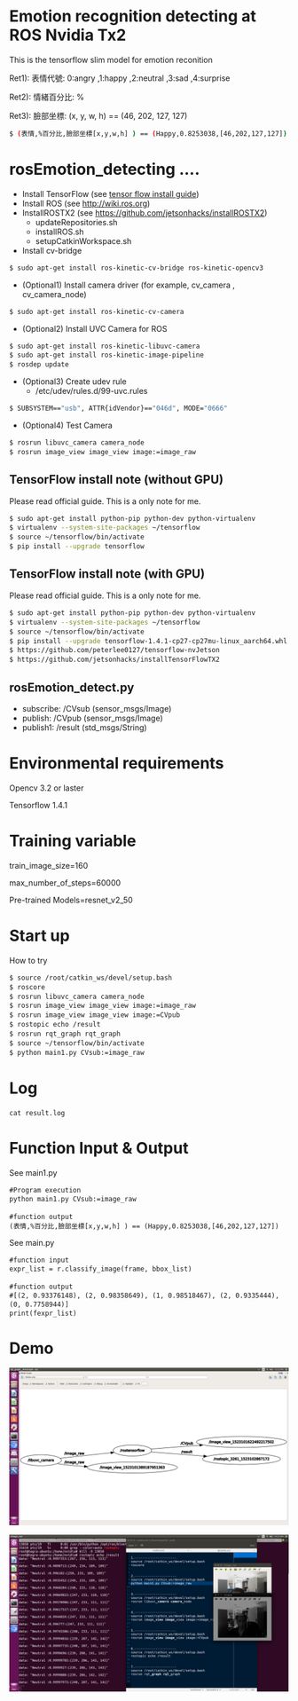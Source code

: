 
# Emotion recognition detecting at ROS Nvidia Tx2
This is the tensorflow slim model for emotion reconition

Ret1):  表情代號: 0:angry ,1:happy  ,2:neutral ,3:sad ,4:surprise

Ret2):  情緒百分比: %

Ret3):  臉部坐標:  (x, y, w, h) == (46, 202, 127, 127)

```bash
$ (表情,%百分比,臉部坐標[x,y,w,h] ) == (Happy,0.8253038,[46,202,127,127])
```

rosEmotion_detecting ....
=========================

- Install TensorFlow (see [tensor flow install guide](https://www.tensorflow.org/install/install_linux))
- Install ROS (see http://wiki.ros.org)
- InstallROSTX2 (see https://github.com/jetsonhacks/installROSTX2)
    - updateRepositories.sh
    - installROS.sh
    - setupCatkinWorkspace.sh
- Install cv-bridge

```bash
$ sudo apt-get install ros-kinetic-cv-bridge ros-kinetic-opencv3
```

- (Optional1) Install camera driver (for example, cv_camera , cv_camera_node)

```bash
$ sudo apt-get install ros-kinetic-cv-camera
```

- (Optional2) Install UVC Camera for ROS
```bash
$ sudo apt-get install ros-kinetic-libuvc-camera
$ sudo apt-get install ros-kinetic-image-pipeline
$ rosdep update
```

- (Optional3) Create udev rule
    - /etc/udev/rules.d/99-uvc.rules
```bash
$ SUBSYSTEM=="usb", ATTR{idVendor}=="046d", MODE="0666"
```

- (Optional4) Test Camera
```bash
$ rosrun libuvc_camera camera_node
$ rosrun image_view image_view image:=image_raw
```

TensorFlow install note (without GPU)
-------------------------------------------
Please read official guide. This is a only note for me.

```bash
$ sudo apt-get install python-pip python-dev python-virtualenv
$ virtualenv --system-site-packages ~/tensorflow
$ source ~/tensorflow/bin/activate
$ pip install --upgrade tensorflow
```


TensorFlow install note (with GPU)
-------------------------------------------
Please read official guide. This is a only note for me.

```bash
$ sudo apt-get install python-pip python-dev python-virtualenv
$ virtualenv --system-site-packages ~/tensorflow
$ source ~/tensorflow/bin/activate
$ pip install --upgrade tensorflow-1.4.1-cp27-cp27mu-linux_aarch64.whl
$ https://github.com/peterlee0127/tensorflow-nvJetson
$ https://github.com/jetsonhacks/installTensorFlowTX2
```


rosEmotion_detect.py
--------------------
* subscribe: /CVsub  (sensor_msgs/Image)
* publish:   /CVpub  (sensor_msgs/Image)
* publish1:  /result (std_msgs/String)



# Environmental requirements
Opencv 3.2 or laster

Tensorflow 1.4.1

# Training variable
train_image_size=160 

max_number_of_steps=60000 

Pre-trained Models=resnet_v2_50

# Start up
How to try

```bash
$ source /root/catkin_ws/devel/setup.bash
$ roscore
$ rosrun libuvc_camera camera_node
$ rosrun image_view image_view image:=image_raw
$ rosrun image_view image_view image:=CVpub
$ rostopic echo /result
$ rosrun rqt_graph rqt_graph
$ source ~/tensorflow/bin/activate
$ python main1.py CVsub:=image_raw
```

# Log
```
cat result.log
```

# Function Input & Output

See main1.py



```
#Program execution
python main1.py CVsub:=image_raw

#function output
(表情,%百分比,臉部坐標[x,y,w,h] ) == (Happy,0.8253038,[46,202,127,127])
```

See main.py

```
#function input
expr_list = r.classify_image(frame, bbox_list)

#function output
#[(2, 0.93376148), (2, 0.98358649), (1, 0.98518467), (2, 0.9335444), (0, 0.7758944)]
print(fexpr_list)
```


# Demo
![Total Ros Structure](./data/rqtGraph.png)

![Partical Detailed Demo](./data/rostopic.png)